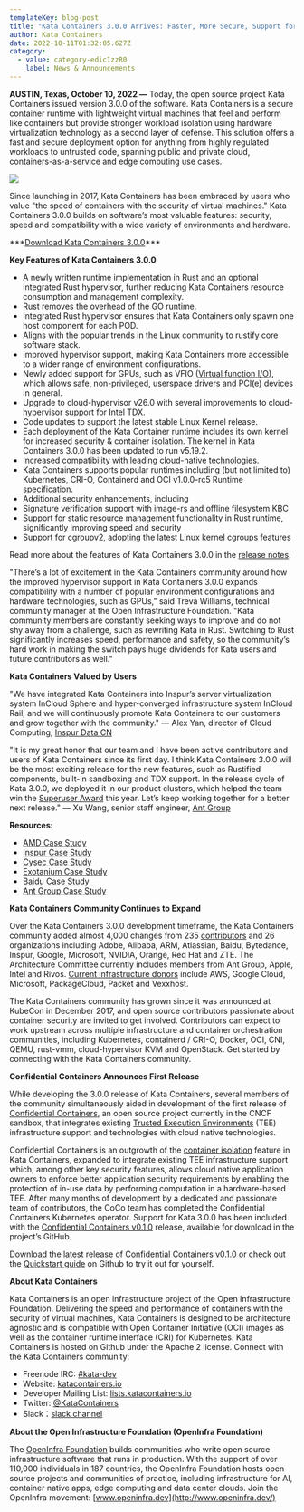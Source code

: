 ```yaml
---
templateKey: blog-post
title: "Kata Containers 3.0.0 Arrives: Faster, More Secure, Support for New Environments"
author: Kata Containers
date: 2022-10-11T01:32:05.627Z
category:
  - value: category-edic1zzR0
    label: News & Announcements
---
```


**AUSTIN, Texas, October 10, 2022 —** Today, the open source project Kata Containers issued version 3.0.0 of the software. Kata Containers is a secure container runtime with lightweight virtual machines that feel and perform like containers but provide stronger workload isolation using hardware virtualization technology as a second layer of defense. This solution offers a fast and secure deployment option for anything from highly regulated workloads to untrusted code, spanning public and private cloud, containers-as-a-service and edge computing use cases.

![](/img/1_e7A7KFX4JEP4y5E9SIM4hw.webp)

Since launching in 2017, Kata Containers has been embraced by users who value "the speed of containers with the security of virtual machines." Kata Containers 3.0.0 builds on software’s most valuable features: security, speed and compatibility with a wide variety of environments and hardware.

\*\*\*[Download Kata Containers 3.0.0](https://github.com/kata-containers/kata-containers/releases)\*\*\*

**Key Features of Kata Containers 3.0.0**

*   A newly written runtime implementation in Rust and an optional integrated Rust hypervisor, further reducing Kata Containers resource consumption and management complexity.
*   Rust removes the overhead of the GO runtime.
*   Integrated Rust hypervisor ensures that Kata Containers only spawn one host component for each POD.
*   Aligns with the popular trends in the Linux community to rustify core software stack.
*   Improved hypervisor support, making Kata Containers more accessible to a wider range of environment configurations.
*   Newly added support for GPUs, such as VFIO ([Virtual function I/O](https://docs.kernel.org/driver-api/vfio.html#id5)), which allows safe, non-privileged, userspace drivers and PCI(e) devices in general.
*   Upgrade to cloud-hypervisor v26.0 with several improvements to cloud-hypervisor support for Intel TDX.
*   Code updates to support the latest stable Linux Kernel release.
*   Each deployment of the Kata Container runtime includes its own kernel for increased security & container isolation. The kernel in Kata Containers 3.0.0 has been updated to run v5.19.2.
*   Increased compatibility with leading cloud-native technologies.
*   Kata Containers supports popular runtimes including (but not limited to) Kubernetes, CRI-O, Containerd and OCI v1.0.0-rc5 Runtime specification.
*   Additional security enhancements, including
*   Signature verification support with image-rs and offline filesystem KBC
*   Support for static resource management functionality in Rust runtime, significantly improving speed and security
*   Support for cgroupv2, adopting the latest Linux kernel cgroups features

Read more about the features of Kata Containers 3.0.0 in the [release notes](https://github.com/kata-containers/kata-containers/releases).

"There’s a lot of excitement in the Kata Containers community around how the improved hypervisor support in Kata Containers 3.0.0 expands compatibility with a number of popular environment configurations and hardware technologies, such as GPUs," said Treva Williams, technical community manager at the Open Infrastructure Foundation. "Kata community members are constantly seeking ways to improve and do not shy away from a challenge, such as rewriting Kata in Rust. Switching to Rust significantly increases speed, performance and safety, so the community’s hard work in making the switch pays huge dividends for Kata users and future contributors as well."

**Kata Containers Valued by Users**

"We have integrated Kata Containers into Inspur’s server virtualization system InCloud Sphere and hyper-converged infrastructure system InCloud Rail, and we will continuously promote Kata Containers to our customers and grow together with the community." — Alex Yan, director of Cloud Computing, [Inspur Data CN](https://en.inspur.com/)

"It is my great honor that our team and I have been active contributors and users of Kata Containers since its first day. I think Kata Containers 3.0.0 will be the most exciting release for the new features, such as Rustified components, built-in sandboxing and TDX support. In the release cycle of Kata 3.0.0, we deployed it in our product clusters, which helped the team win the [Superuser Award](/kata-containers/ovhcloud-ant-group-win-superuser-awards-for-large-scale-deployment-of-openstack-innovative-use-of-d5d7275ea9ce) this year. Let’s keep working together for a better next release." — Xu Wang, senior staff engineer, [Ant Group](https://www.antgroup.com/)

**Resources:**

*   [AMD Case Study](https://www.youtube.com/watch?v=-9LtBfwj03Y&t=1221s)
*   [Inspur Case Study](/kata-containers/kata-containers-inspur-case-study-757a9e8e21ef)
*   [Cysec Case Study](/kata-containers/kata-containers-cysec-case-study-40e7a03084f3)
*   [Exotanium Case Study](/kata-containers/kata-containers-exotanium-case-study-7771ceaa91d5)
*   [Baidu Case Study](https://katacontainers.io/collateral/ApplicationOfKataContainersInBaiduAICloud.pdf)
*   [Ant Group Case Study](https://katacontainers.io/collateral/kata-containers-ant-group_whitepaper.pdf)

**Kata Containers Community Continues to Expand**

Over the Kata Containers 3.0.0 development timeframe, the Kata Containers community added almost 4,000 changes from 235 [contributors][1] and 26 organizations including Adobe, Alibaba, ARM, Atlassian, Baidu, Bytedance, Inspur, Google, Microsoft, NVIDIA, Orange, Red Hat and ZTE. The Architecture Committee currently includes members from Ant Group, Apple, Intel and Rivos. [Current infrastructure donors](https://katacontainers.io/supporters/) include AWS, Google Cloud, Microsoft, PackageCloud, Packet and Vexxhost.

The Kata Containers community has grown since it was announced at KubeCon in December 2017, and open source contributors passionate about container security are invited to get involved. Contributors can expect to work upstream across multiple infrastructure and container orchestration communities, including Kubernetes, containerd / CRI-O, Docker, OCI, CNI, QEMU, rust-vmm, cloud-hypervisor KVM and OpenStack. Get started by connecting with the Kata Containers community.

**Confidential Containers Announces First Release**

While developing the 3.0.0 release of Kata Containers, several members of the community simultaneously aided in development of the first release of [Confidential Containers](https://confidentialcomputing.io/), an open source project currently in the CNCF sandbox, that integrates existing [Trusted Execution Environments](https://en.wikipedia.org/wiki/Trusted_execution_environment) (TEE) infrastructure support and technologies with cloud native technologies.

Confidential Containers is an outgrowth of the [container isolation](https://github.com/kata-containers/kata-containers/blob/main/docs/use-cases/using-Intel-SGX-and-kata.md) feature in Kata Containers, expanded to integrate existing TEE infrastructure support which, among other key security features, allows cloud native application owners to enforce better application security requirements by enabling the protection of in-use data by performing computation in a hardware-based TEE. After many months of development by a dedicated and passionate team of contributors, the CoCo team has completed the Confidential Containers Kubernetes operator. Support for Kata 3.0.0 has been included with the [Confidential Containers v0.1.0](https://github.com/confidential-containers/documentation/releases) release, available for download in the project’s GitHub.

Download the latest release of [Confidential Containers v0.1.0](https://github.com/confidential-containers/documentation/releases) or check out the [Quickstart guide](https://github.com/confidential-containers/documentation/blob/v0.1.0/quickstart.md) on Github to try it out for yourself.

**About Kata Containers**

Kata Containers is an open infrastructure project of the Open Infrastructure Foundation. Delivering the speed and performance of containers with the security of virtual machines, Kata Containers is designed to be architecture agnostic and is compatible with Open Container Initiative (OCI) images as well as the container runtime interface (CRI) for Kubernetes. Kata Containers is hosted on Github under the Apache 2 license. Connect with the Kata Containers community:

*   Freenode IRC: [#kata-dev](http://webchat.freenode.net/?channels=kata-dev)
*   Website: [katacontainers.io](https://www.katacontainers.io/)
*   Developer Mailing List: [lists.katacontainers.io](http://lists.katacontainers.io/cgi-bin/mailman/listinfo)
*   Twitter: [@KataContainers](https://twitter.com/KataContainers)
*   Slack：[slack channel](https://join.slack.com/t/katacontainers/shared_invite/zt-16w1u6usn-sK871qbMxVN8KsCP5Gr56A)

**About the Open Infrastructure Foundation (OpenInfra Foundation)**

The [OpenInfra Foundation](http://openinfra.dev/) builds communities who write open source infrastructure software that runs in production. With the support of over 110,000 individuals in 187 countries, the OpenInfra Foundation hosts open source projects and communities of practice, including infrastructure for AI, container native apps, edge computing and data center clouds. Join the OpenInfra movement: [www.openinfra.dev](http://www.openinfra.dev/)


[1]: https://katacontainers.biterg.io/app/kibana#/dashboard/690980f0-2886-11e9-b662-975152e57997?_g=(refreshInterval:(pause:!t,value:0),time:(from:'2022-07-25T04:00:00.000Z',mode:absolute,to:'2022-09-28T23:35:56.078Z'))&_a=(description:'Custom+Overview+Panel+for+OpenStack',filters:!(('$state':(store:appState),meta:(alias:'Empty+Commits',disabled:!f,index:git,key:files,negate:!t,params:(query:'0',type:phrase),type:phrase,value:'0'),query:(match:(files:(query:'0',type:phrase)))),('$state':(store:appState),meta:(alias:Bots,disabled:!f,index:git,key:author_bot,negate:!t,params:(query:!t,type:phrase),type:phrase,value:true),query:(match:(author_bot:(query:!t,type:phrase))))),fullScreenMode:!f,options:(darkTheme:!f,useMargins:!t),panels:!((embeddableConfig:(title:'Reps+Activities'),gridData:(h:16,i:'115',w:8,x:0,y:0),id:'3adcbac0-86ce-11e9-867b-b3a40099cad5',panelIndex:'115',title:'Key+metrics',type:visualization,version:'6.8.6'),(embeddableConfig:(title:'Reps+Events'),gridData:(h:16,i:'116',w:24,x:8,y:0),id:c881d3c0-86cd-11e9-867b-b3a40099cad5,panelIndex:'116',title:'Development+activity',type:visualization,version:'6.8.6'),(embeddableConfig:(title:Reports,vis:(legendOpen:!f,params:(config:(searchKeyword:''),sort:(columnIndex:!n,direction:!n)))),gridData:(h:16,i:'117',w:16,x:32,y:0),id:e5d88cb0-86ce-11e9-867b-b3a40099cad5,panelIndex:'117',title:Repositories,type:visualization,version:'6.8.6'),(embeddableConfig:(title:Events,vis:(legendOpen:!f,params:(config:(searchKeyword:''),sort:(columnIndex:!n,direction:!n)))),gridData:(h:16,i:'118',w:24,x:0,y:16),id:fc6599e0-86cf-11e9-867b-b3a40099cad5,panelIndex:'118',title:Contributors,type:visualization,version:'6.8.6'),(embeddableConfig:(title:Representatives%2FCountries),gridData:(h:16,i:'119',w:24,x:24,y:16),id:'3d842220-86d0-11e9-867b-b3a40099cad5',panelIndex:'119',title:Organizations,type:visualization,version:'6.8.6'),(embeddableConfig:(title:Pulls,vis:(legendOpen:!f)),gridData:(h:12,i:'123',w:16,x:0,y:32),id:'3f83ac90-86d9-11e9-867b-b3a40099cad5',panelIndex:'123',title:'Corporate+diversity+evolution:+proposed+changes',type:visualization,version:'6.8.6'),(embeddableConfig:(title:DockerHub,vis:(legendOpen:!f)),gridData:(h:12,i:'124',w:16,x:16,y:32),id:'6dc12dc0-86da-11e9-867b-b3a40099cad5',panelIndex:'124',title:'Corporate+diversity+evolution:+issue+creation',type:visualization,version:'6.8.6'),(embeddableConfig:(vis:(legendOpen:!f)),gridData:(h:12,i:'125',w:16,x:32,y:32),id:c0cddc20-86da-11e9-867b-b3a40099cad5,panelIndex:'125',title:'Corporate+diversity+evolution:+ML+posts',type:visualization,version:'6.8.6')),query:(language:lucene,query:(query_string:(analyze_wildcard:!t,default_field:'*',query:'*'))),timeRestore:!t,title:Overview,viewMode:view)